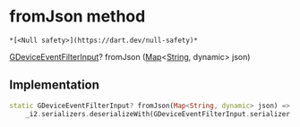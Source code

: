 


# fromJson method




    *[<Null safety>](https://dart.dev/null-safety)*




[GDeviceEventFilterInput](../../third_party_yonomi_graphql_schema_schema.docs.schema.gql/GDeviceEventFilterInput-class.md)? fromJson
([Map](https://api.flutter.dev/flutter/dart-core/Map-class.html)&lt;[String](https://api.flutter.dev/flutter/dart-core/String-class.html), dynamic> json)








## Implementation

```dart
static GDeviceEventFilterInput? fromJson(Map<String, dynamic> json) =>
    _i2.serializers.deserializeWith(GDeviceEventFilterInput.serializer, json);
```







